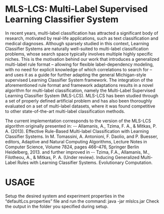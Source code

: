MLS-LCS: Multi-Label Supervised Learning Classifier System
==========================================================
In recent years, multi-label classification has attracted a significant body of research, motivated by real-life applications, such as text classification and medical diagnoses. Although sparsely studied in this context, Learning Classifier Systems are naturally well-suited to multi-label classification problems, whose search space typically involves multiple highly specific niches. 
This is the motivation behind our work that introduces a generalized multi-label rule format – allowing for flexible label-dependency modeling, with no need for explicit knowledge of which correlations to search for – and uses it as a guide for further adapting the general Michigan-style supervised Learning Classifier System framework. 
The integration of the aforementioned rule format and framework adaptations results in a novel algorithm for multi-label classification, namely the Multi-Label Supervised Learning Classifier System (MLS-LCS). MLS-LCS has been studied through a set of properly defined artificial problem and has also been thoroughly evaluated on a set of multi-label datasets, where it was found competitive to other state-of-the-art multi-label classification methods.

The current implementation corresponds to the version of the MLS-LCS algorithm originally presented in:
-- Allamanis, A., Tzima, F. A., & Mitkas, P. A. (2013). Effective Rule-Based Multi-label Classification with Learning Classifier Systems. In M. Tomassini, A. Antonioni, F. Daolio, and P. Buesser, editors, Adaptive and Natural Computing Algorithms, Lecture Notes in Computer Science, Volume 7824, pages 466–476, Springer Berlin Heidelberg, 2013. 
and further improved in 
-- Tzima, F.A., Allamanis, M., Filotheou, A., & Mitkas, P. A. (Under review). Inducing Generalized Multi-Label Rules with Learning Classifier Systems. Evolutionary Computation.

USAGE
=====
Setup the desired system and experiment properties in the “defaultLcs.properties” file and run the command:
	java -jar mlslcs.jar
Check the output in the <outputDir> folder you specified during setup. 


			
	
	
